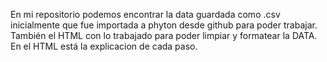 En mi repositorio podemos encontrar la data guardada como .csv inicialmente que fue importada a phyton desde github para poder trabajar. 
También el HTML con lo trabajado para poder limpiar y formatear la DATA.
En el HTML está la explicacion de cada paso.
